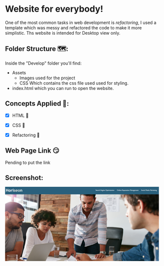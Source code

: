 # Website for everybody!
One of the most common tasks in web development is *refactoring*, I used a template which was messy and refactored the code to make it more simplistic. Ths website is intended for Desktop view only.

## Folder Structure 🗺️:
Inside the "Develop" folder you'll find:
- Assets 
    - Images used for the project
    - CSS Which contains the css file used used for styling.
- index.html which you can run to open the website.

## Concepts Applied 🧐:
- [x] HTML 🦴

- [x] CSS 🎨

- [x] Refactoring 🤔

## Web Page Link 😏
Pending to put the link

## Screenshot:
![image](./Develop/assets/images/website-for-everybody.png)